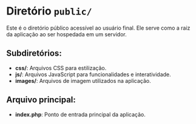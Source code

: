 # Diretório `public/`

Este é o diretório público acessível ao usuário final. Ele serve como a raiz da aplicação ao ser hospedada em um servidor.

## Subdiretórios:
- **css/**: Arquivos CSS para estilização.
- **js/**: Arquivos JavaScript para funcionalidades e interatividade.
- **images/**: Arquivos de imagem utilizados na aplicação.

## Arquivo principal:
- **index.php**: Ponto de entrada principal da aplicação.
